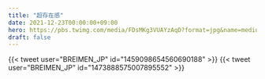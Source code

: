 ```yaml
---
title: "超存在感"
date: 2021-12-23T00:00:00+09:00
hero: https://pbs.twimg.com/media/FDsMKg3VUAYzAqD?format=jpg&name=medium
draft: false
---
```


{{< tweet user="BREIMEN_JP" id="1459098654560690188" >}}
{{< tweet user="BREIMEN_JP" id="1473888575007895552" >}}
